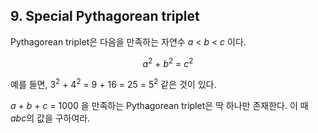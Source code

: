 ## 9. Special Pythagorean triplet

Pythagorean triplet은 다음을 만족하는 자연수 <var>a</var> < <var>b</var> < <var>c</var> 이다.

<p align="center">
  <var>a</var><sup>2</sup> + <var>b</var><sup>2</sup> = <var>c</var><sup>2</sup>
</p>

예를 들면, 3<sup>2</sup> + 4<sup>2</sup> = 9 + 16 = 25 = 5<sup>2</sup> 같은 것이 있다.

<var>a</var> + <var>b</var> + <var>c</var> = 1000 을 만족하는 Pythagorean triplet은 딱 하나만 존재한다. 이 때 <var>abc</var>의 값을 구하여라.
